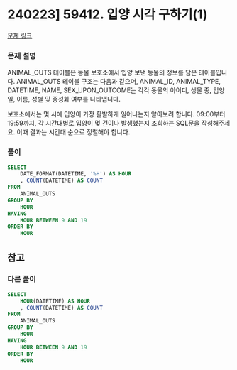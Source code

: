 # 240223] 59412. 입양 시각 구하기(1)

[문제 링크](https://school.programmers.co.kr/learn/courses/30/lessons/59412)

### 문제 설명
ANIMAL_OUTS 테이블은 동물 보호소에서 입양 보낸 동물의 정보를 담은 테이블입니다. ANIMAL_OUTS 테이블 구조는 다음과 같으며, ANIMAL_ID, ANIMAL_TYPE, DATETIME, NAME, SEX_UPON_OUTCOME는 각각 동물의 아이디, 생물 종, 입양일, 이름, 성별 및 중성화 여부를 나타냅니다.

보호소에서는 몇 시에 입양이 가장 활발하게 일어나는지 알아보려 합니다. 09:00부터 19:59까지, 각 시간대별로 입양이 몇 건이나 발생했는지 조회하는 SQL문을 작성해주세요. 이때 결과는 시간대 순으로 정렬해야 합니다.

### 풀이
```sql
SELECT
    DATE_FORMAT(DATETIME, '%H') AS HOUR
    , COUNT(DATETIME) AS COUNT
FROM
    ANIMAL_OUTS
GROUP BY
    HOUR
HAVING
    HOUR BETWEEN 9 AND 19
ORDER BY
    HOUR
```

## 참고


###  다른 풀이
```sql
SELECT
    HOUR(DATETIME) AS HOUR
    , COUNT(DATETIME) AS COUNT
FROM
    ANIMAL_OUTS
GROUP BY
    HOUR
HAVING
    HOUR BETWEEN 9 AND 19
ORDER BY
    HOUR
```
